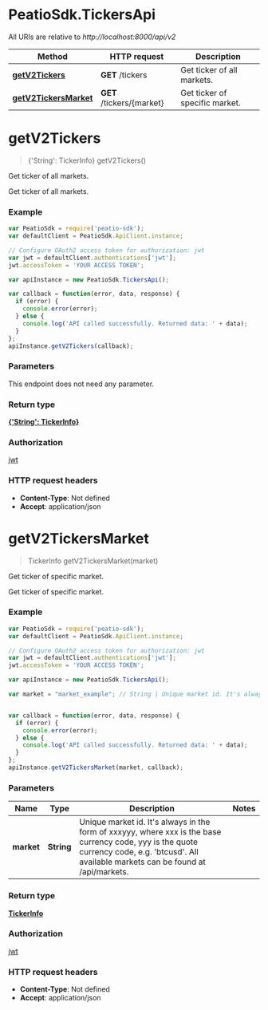 # PeatioSdk.TickersApi

All URIs are relative to *http://localhost:8000/api/v2*

Method | HTTP request | Description
------------- | ------------- | -------------
[**getV2Tickers**](TickersApi.md#getV2Tickers) | **GET** /tickers | Get ticker of all markets.
[**getV2TickersMarket**](TickersApi.md#getV2TickersMarket) | **GET** /tickers/{market} | Get ticker of specific market.


<a name="getV2Tickers"></a>
# **getV2Tickers**
> {&#39;String&#39;: TickerInfo} getV2Tickers()

Get ticker of all markets.

Get ticker of all markets.

### Example
```javascript
var PeatioSdk = require('peatio-sdk');
var defaultClient = PeatioSdk.ApiClient.instance;

// Configure OAuth2 access token for authorization: jwt
var jwt = defaultClient.authentications['jwt'];
jwt.accessToken = 'YOUR ACCESS TOKEN';

var apiInstance = new PeatioSdk.TickersApi();

var callback = function(error, data, response) {
  if (error) {
    console.error(error);
  } else {
    console.log('API called successfully. Returned data: ' + data);
  }
};
apiInstance.getV2Tickers(callback);
```

### Parameters
This endpoint does not need any parameter.

### Return type

[**{&#39;String&#39;: TickerInfo}**](TickerInfo.md)

### Authorization

[jwt](../README.md#jwt)

### HTTP request headers

 - **Content-Type**: Not defined
 - **Accept**: application/json

<a name="getV2TickersMarket"></a>
# **getV2TickersMarket**
> TickerInfo getV2TickersMarket(market)

Get ticker of specific market.

Get ticker of specific market.

### Example
```javascript
var PeatioSdk = require('peatio-sdk');
var defaultClient = PeatioSdk.ApiClient.instance;

// Configure OAuth2 access token for authorization: jwt
var jwt = defaultClient.authentications['jwt'];
jwt.accessToken = 'YOUR ACCESS TOKEN';

var apiInstance = new PeatioSdk.TickersApi();

var market = "market_example"; // String | Unique market id. It's always in the form of xxxyyy, where xxx is the base currency code, yyy is the quote currency code, e.g. 'btcusd'. All available markets can be found at /api/markets.


var callback = function(error, data, response) {
  if (error) {
    console.error(error);
  } else {
    console.log('API called successfully. Returned data: ' + data);
  }
};
apiInstance.getV2TickersMarket(market, callback);
```

### Parameters

Name | Type | Description  | Notes
------------- | ------------- | ------------- | -------------
 **market** | **String**| Unique market id. It&#39;s always in the form of xxxyyy, where xxx is the base currency code, yyy is the quote currency code, e.g. &#39;btcusd&#39;. All available markets can be found at /api/markets. | 

### Return type

[**TickerInfo**](TickerInfo.md)

### Authorization

[jwt](../README.md#jwt)

### HTTP request headers

 - **Content-Type**: Not defined
 - **Accept**: application/json

